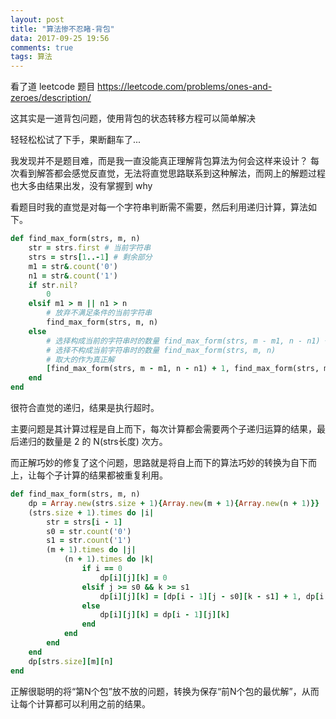 ```yaml
---
layout: post
title: "算法惨不忍睹-背包"
data: 2017-09-25 19:56
comments: true
tags: 算法
---
```


看了道 leetcode 题目
https://leetcode.com/problems/ones-and-zeroes/description/

这其实是一道背包问题，使用背包的状态转移方程可以简单解决

轻轻松松试了下手，果断翻车了...

我发现并不是题目难，而是我一直没能真正理解背包算法为何会这样来设计？
每次看到解答都会感觉反直觉，无法将直觉思路联系到这种解法，而网上的解题过程也大多由结果出发，没有掌握到 why

看题目时我的直觉是对每一个字符串判断需不需要，然后利用递归计算，算法如下。

``` ruby
def find_max_form(strs, m, n)
    str = strs.first # 当前字符串
    strs = strs[1..-1] # 剩余部分
    m1 = str&.count('0')
    n1 = str&.count('1')
    if str.nil?
        0
    elsif m1 > m || n1 > n
        # 放弃不满足条件的当前字符串
        find_max_form(strs, m, n)
    else
        # 选择构成当前的字符串时的数量 find_max_form(strs, m - m1, n - n1) + 1
        # 选择不构成当前字符串时的数量 find_max_form(strs, m, n)
        # 取大的作为真正解
        [find_max_form(strs, m - m1, n - n1) + 1, find_max_form(strs, m, n)].max
    end
end
```

很符合直觉的递归，结果是执行超时。

主要问题是其计算过程是自上而下，每次计算都会需要两个子递归运算的结果，最后递归的数量是 2 的 N(strs长度) 次方。

而正解巧妙的修复了这个问题，思路就是将自上而下的算法巧妙的转换为自下而上，让每个子计算的结果都被重复利用。

``` ruby
def find_max_form(strs, m, n)
    dp = Array.new(strs.size + 1){Array.new(m + 1){Array.new(n + 1)}}
    (strs.size + 1).times do |i|
        str = strs[i - 1]
        s0 = str.count('0')
        s1 = str.count('1')
        (m + 1).times do |j|
            (n + 1).times do |k|
                if i == 0
                    dp[i][j][k] = 0
                elsif j >= s0 && k >= s1
                    dp[i][j][k] = [dp[i - 1][j - s0][k - s1] + 1, dp[i - 1][j][k]].max
                else
                    dp[i][j][k] = dp[i - 1][j][k]
                end
            end
        end
    end
    dp[strs.size][m][n]
end
```

正解很聪明的将“第N个包”放不放的问题，转换为保存“前N个包的最优解”，从而让每个计算都可以利用之前的结果。
